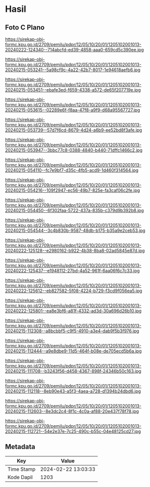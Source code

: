 # Hasil

## Foto C Plano

https://sirekap-obj-formc.kpu.go.id/2709/pemilu/pdpr/12/05/10/20/01/1205102001013-20240222-124340--714abcfd-ed39-4858-aaa0-659cd5c390ee.jpg

https://sirekap-obj-formc.kpu.go.id/2709/pemilu/pdpr/12/05/10/20/01/1205102001013-20240215-053241--5a98cf9c-4a22-42b7-8017-1e94618aefb6.jpg

https://sirekap-obj-formc.kpu.go.id/2709/pemilu/pdpr/12/05/10/20/01/1205102001013-20240215-053451--ebafe3ed-f659-4338-a572-de65f207719e.jpg

https://sirekap-obj-formc.kpu.go.id/2709/pemilu/pdpr/12/05/10/20/01/1205102001013-20240215-053615--02289e6f-f8aa-47f8-a9f9-d68a95567727.jpg

https://sirekap-obj-formc.kpu.go.id/2709/pemilu/pdpr/12/05/10/20/01/1205102001013-20240215-053739--57d7f6cd-8679-4d24-a6b9-ee52bd8f3afe.jpg

https://sirekap-obj-formc.kpu.go.id/2709/pemilu/pdpr/12/05/10/20/01/1205102001013-20240215-053947--3bbc77c8-0388-4840-b440-71dffc1466c2.jpg

https://sirekap-obj-formc.kpu.go.id/2709/pemilu/pdpr/12/05/10/20/01/1205102001013-20240215-054110--fc7e9bf7-d35c-4fb5-acd9-1d460f314564.jpg

https://sirekap-obj-formc.kpu.go.id/2709/pemilu/pdpr/12/05/10/20/01/1205102001013-20240215-054216--109f2947-ec56-49b7-825e-fa3caf06c2fe.jpg

https://sirekap-obj-formc.kpu.go.id/2709/pemilu/pdpr/12/05/10/20/01/1205102001013-20240215-054450--6f302faa-5722-437a-835b-c379d9b392b8.jpg

https://sirekap-obj-formc.kpu.go.id/2709/pemilu/pdpr/12/05/10/20/01/1205102001013-20240215-054544--3c4b830b-9587-48db-b175-b35a9e2ceb53.jpg

https://sirekap-obj-formc.kpu.go.id/2709/pemilu/pdpr/12/05/10/20/01/1205102001013-20240222-125128--e2980162-b922-4b38-8ba8-02ad5845e87d.jpg

https://sirekap-obj-formc.kpu.go.id/2709/pemilu/pdpr/12/05/10/20/01/1205102001013-20240222-125437--e1948112-27bd-4a52-961f-6aa06f6c7c33.jpg

https://sirekap-obj-formc.kpu.go.id/2709/pemilu/pdpr/12/05/10/20/01/1205102001013-20240222-125612--eb827582-5f08-4224-b729-f3cd9f056ea5.jpg

https://sirekap-obj-formc.kpu.go.id/2709/pemilu/pdpr/12/05/10/20/01/1205102001013-20240222-125801--ea8e3bf6-a81f-4332-ad3d-30a696d26b10.jpg

https://sirekap-obj-formc.kpu.go.id/2709/pemilu/pdpr/12/05/10/20/01/1205102001013-20240215-112308--a8bcbbf5-c9f5-4910-a3e4-dab9f5b3f976.jpg

https://sirekap-obj-formc.kpu.go.id/2709/pemilu/pdpr/12/05/10/20/01/1205102001013-20240215-112444--a9e8dbe9-11d5-464f-b08e-de705ecd5b6a.jpg

https://sirekap-obj-formc.kpu.go.id/2709/pemilu/pdpr/12/05/10/20/01/1205102001013-20240215-111708--b3243f56-d458-4367-898f-24346b50c163.jpg

https://sirekap-obj-formc.kpu.go.id/2709/pemilu/pdpr/12/05/10/20/01/1205102001013-20240215-112118--8eb90e43-a5f3-4aea-a728-d1394b24dbd6.jpg

https://sirekap-obj-formc.kpu.go.id/2709/pemilu/pdpr/12/05/10/20/01/1205102001013-20240215-112603--8e3dc2c4-8f1c-4c0a-af88-20e437f78f78.jpg

https://sirekap-obj-formc.kpu.go.id/2709/pemilu/pdpr/12/05/10/20/01/1205102001013-20240215-112721--54e2e37e-7c25-490c-b55c-04e48125cd27.jpg


## Metadata

| Key        | Value               |
| ---------- | ------------------- |
| Time Stamp | 2024-02-22 13:03:33 |
| Kode Dapil | 1203                |



